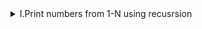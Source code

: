 


<details>
<summary>I.Print numbers from 1-N using recusrsion</summary>

### Intuition and Approach

```
1)Base condition to stop the loop
2)repeated calling function
3)Backtracking

int fib(int n,int &sum)
{
    if (n <= 1)
        return n;
    int result = fib(n - 1,sum) + fib(n - 2,sum);

   // sum=sum+result; cannot have this covered as we are calling the recursion function two times
   //can be improved using dp(dynamic programming) to mark the visited sectoin
    return result;
}
int f(int n) 
{ 
    // Stop condition 
    if (n == 0 || n == 1) 
        return 1; 
  
    // Recursive condition 
    else
        return n * f(n - 1); 
} 
```
```ruby
Time Complexity: O(2n)
Auxiliary Space: O(n)
```
</details>